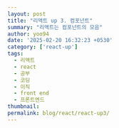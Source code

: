 ```yaml
---
layout: post
title: "리액트 up 3. 컴포넌트"
summary: "리액트는 컴포넌트의 모음"
author: yoo94
date: '2025-02-20 16:32:23 +0530'
category: ['react-up']
tags:
  - 리액트
  - react
  - 공부
  - 코딩
  - 이직
  - front end
  - 프론트엔드
thumbnail: 
permalink: blog/react/react-up3/
---
```


#### 